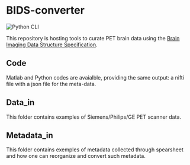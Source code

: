 
# BIDS-converter

![Python CLI]()

This repository is hosting tools to curate PET brain data using the [Brain Imaging Data Structure Specification](https://bids-specification.readthedocs.io/en/stable/04-modality-specific-files/09-positron-emission-tomography.html). 

## Code

Matlab and Python codes are avaialble, providing the same output: a nifti file with a json file for the meta-data.

## Data_in

This folder contains examples of Siemens/Philips/GE PET scanner data.

## Metadata_in

This folder contains exemples of metadata collected through spearsheet and how one can reorganize and convert such metadata.
